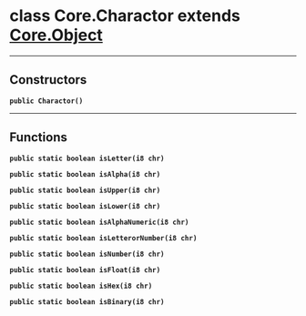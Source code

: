 class Core.Charactor extends [Core.Object](Core.Object.md)
===

---
Constructors
---

__`public Charactor()`__
<div style="margin:1em">

</div>


---
Functions
---

__`public static boolean isLetter(i8 chr)`__
<div style="margin:1em">

</div>


__`public static boolean isAlpha(i8 chr)`__
<div style="margin:1em">

</div>


__`public static boolean isUpper(i8 chr)`__
<div style="margin:1em">

</div>


__`public static boolean isLower(i8 chr)`__
<div style="margin:1em">

</div>


__`public static boolean isAlphaNumeric(i8 chr)`__
<div style="margin:1em">

</div>


__`public static boolean isLetterorNumber(i8 chr)`__
<div style="margin:1em">

</div>


__`public static boolean isNumber(i8 chr)`__
<div style="margin:1em">

</div>


__`public static boolean isFloat(i8 chr)`__
<div style="margin:1em">

</div>


__`public static boolean isHex(i8 chr)`__
<div style="margin:1em">

</div>


__`public static boolean isBinary(i8 chr)`__
<div style="margin:1em">

</div>

